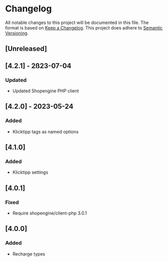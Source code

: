 # Changelog
All notable changes to this project will be documented in this file.
The format is based on [Keep a Changelog](https://keepachangelog.com/en/1.0.0/).
This project does adhere to [Semantic Versioning](https://semver.org/spec/v2.0.0.html).

## [Unreleased]

## [4.2.1] - 2ß23-07-04

### Updated
- Updated Shopengine PHP client
## [4.2.0] - 2023-05-24
### Added
- Klicktipp tags as named options

## [4.1.0]
### Added
- Klicktipp settings

## [4.0.1]
### Fixed
- Require shopengine/client-php 3.0.1

## [4.0.0]
### Added
- Recharge types
